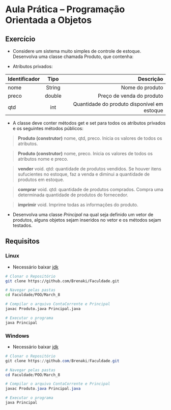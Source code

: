 # Aula Prática – Programação Orientada a Objetos

## Exercício

- Considere um sistema muito simples de controle de estoque. Desenvolva uma classe chamada Produto, que contenha:

- Atributos privados:

Identificador | Tipo | Descrição
:-- | :-: | --:
nome | String | Nome do produto
preco | double | Preço de venda do produto
qtd | int | Quantidade do produto disponível em estoque


- A classe deve conter métodos get e set para todos os atributos privados e os seguintes métodos públicos:

> **Produto (construtor)** nome, qtd, preco. Inicia os valores de todos os atributos.

> **Produto (construtor)** nome, preco. Inicia os valores de todos os atributos nome e preco.

> **vender** void. qtd: quantidade de produtos vendidos. Se houver itens sufucientes no estoque, faz a venda e diminui a quantidade de produtos em estoque.

> **comprar** void. qtd: quantidade de produtos comprados. Compra uma determinada quantidade de produtos do fornecedor.

> **imprimir** void. Imprime todas as informações do produto.

- Desenvolva uma classe *Principal* na qual seja definido um vetor de produtos, alguns objetos sejam inseridos no vetor e os métodos sejam testados.

## Requisitos

### Linux

- Necessário baixar [jdk](https://www.oracle.com/br/java/technologies/downloads/#jdk21-windows)

```bash
# Clonar o Repositório
git clone https://github.com/Brenaki/Faculdade.git

# Navegar pelas pastas
cd Faculdade/POO/March_8

# Compilar o arquivo ContaCorrente e Principal
javac Produto.java Principal.java

# Executar o programa
java Principal
```

### Windows

- Necessário baixar [jdk](https://www.oracle.com/br/java/technologies/downloads/#jdk21-linux)

```powershell
# Clonar o Repositório
git clone https://github.com/Brenaki/Faculdade.git

# Navegar pelas pastas
cd Faculdade/POO/March_8

# Compilar o arquivo ContaCorrente e Principal
javac Produto.java Principal.java

# Executar o programa
java Principal
```
